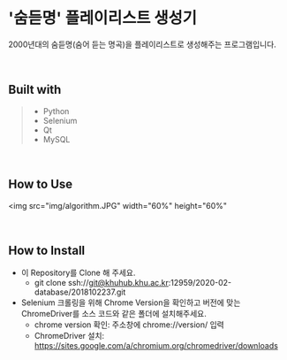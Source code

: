 # '숨듣명' 플레이리스트 생성기
2000년대의 숨듣명(숨어 듣는 명곡)을 플레이리스트로 생성해주는 프로그램입니다.

<br>

## Built with
>  * Python
>  * Selenium
>  * Qt
>  * MySQL

<br>

## How to Use
<img src="img/algorithm.JPG" width="60%" height="60%"</img>

<br>

## How to Install
* 이 Repository를 Clone 해 주세요.
  * git clone ssh://git@khuhub.khu.ac.kr:12959/2020-02-database/2018102237.git
* Selenium 크롤링을 위해 Chrome Version을 확인하고 버전에 맞는 ChromeDriver를 소스 코드와 같은 폴더에 설치해주세요.
  * chrome version 확인: 주소창에 chrome://version/ 입력
  * ChromeDriver 설치: https://sites.google.com/a/chromium.org/chromedriver/downloads
